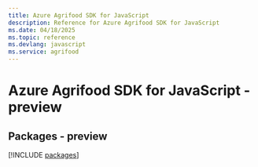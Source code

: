 ```yaml
---
title: Azure Agrifood SDK for JavaScript
description: Reference for Azure Agrifood SDK for JavaScript
ms.date: 04/18/2025
ms.topic: reference
ms.devlang: javascript
ms.service: agrifood
---
```

# Azure Agrifood SDK for JavaScript - preview
## Packages - preview
[!INCLUDE [packages](agrifood-index.md)]